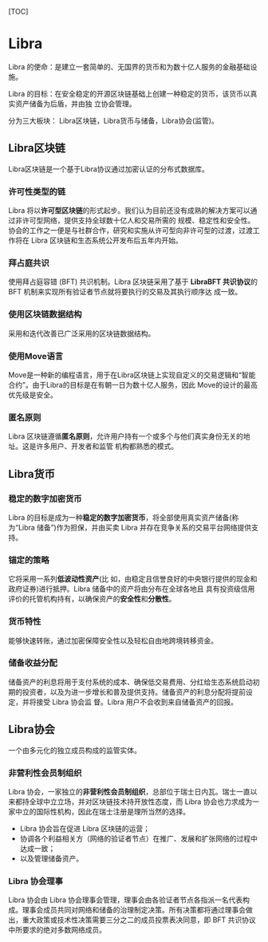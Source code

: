 [TOC]

# Libra

Libra 的使命：是建立一套简单的、无国界的货币和为数十亿人服务的金融基础设施。

Libra 的目标：在安全稳定的开源区块链基础上创建一种稳定的货币，该货币以真实资产储备为后盾，并由独 立协会管理。

分为三大板块： Libra区块链，Libra货币与储备，Libra协会(监管)。



## Libra区块链

Libra区块链是一个基于Libra协议通过加密认证的分布式数据库。

### 许可性类型的链

Libra 将以**许可型区块链**的形式起步。我们认为目前还没有成熟的解决方案可以通过非许可型网络，提供支持全球数十亿人和交易所需的 规模、稳定性和安全性。协会的工作之一便是与社群合作，研究和实施从许可型向非许可型的过渡，过渡工作将在 Libra 区块链和生态系统公开发布后五年内开始。



### 拜占庭共识

使用拜占庭容错 (BFT) 共识机制。Libra 区块链采用了基于 **LibraBFT 共识协议**的 BFT 机制来实现所有验证者节点就将要执行的交易及其执行顺序达 成一致。



### 使用区块链数据结构

采用和迭代改善已广泛采用的区块链数据结构。



### 使用Move语言

Move是一种新的编程语言，用于在Libra区块链上实现自定义的交易逻辑和“智能合约”。由于Libra的目标是在有朝一日为数十亿人服务，因此 Move的设计的最高优先级是安全。



### 匿名原则

Libra 区块链遵循**匿名原则**，允许用户持有一个或多个与他们真实身份无关的地址。这是许多用户、开发者和监管 机构都熟悉的模式。



## Libra货币

### 稳定的数字加密货币

Libra 的目标是成为一种**稳定的数字加密货币**，将全部使用真实资产储备(称为“Libra 储备”)作为担保，并由买卖 Libra 并存在竞争关系的交易平台网络提供支持。



### 锚定的策略

它将采用一系列**低波动性资产**(比 如，由稳定且信誉良好的中央银行提供的现金和政府证券)进行抵押。Libra 储备中的资产将由分布在全球各地且 具有投资级信用评价的托管机构持有，以确保资产的**安全性**和**分散性**。



### 货币特性

能够快速转账，通过加密保障安全性以及轻松自由地跨境转移资金。



### 储备收益分配

储备资产的利息将用于支付系统的成本、确保低交易费用、分红给生态系统启动初期的投资者，以及为进一步增长和普及提供支持。储备资产的利息分配将提前设定，并将接受 Libra 协会监 督。Libra 用户不会收到来自储备资产的回报。



## Libra协会

一个由多元化的独立成员构成的监管实体。

### 非营利性会员制组织

Libra 协会，一家独立的**非营利性会员制组织**，总部位于瑞士日内瓦。瑞士一直以来都持全球中立立场，并对区块链技术持开放性态度，而 Libra 协会也力求成为一家中立的国际性机构，因此在瑞士注册是理所当然的选择。

- Libra 协会旨在促进 Libra 区块链的运营；
- 协调各个利益相关方（网络的验证者节点）在推广、发展和扩张网络的过程中达成一致；
- 以及管理储备资产。



### Libra 协会理事

Libra 协会由 Libra 协会理事会管理，理事会由各验证者节点各指派一名代表构成。理事会成员共同对网络和储备的治理制定决策。所有决策都将通过理事会做出，重大政策或技术性决策需要三分之二的成员投票表决同意，即 BFT 共识协议中所要求的绝对多数网络成员。



